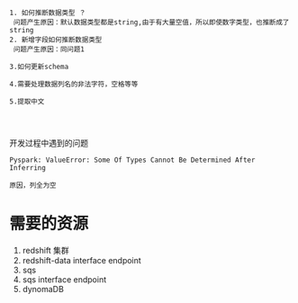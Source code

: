 ```
1. 如何推断数据类型 ？
 问题产生原因：默认数据类型都是string,由于有大量空值，所以即使数字类型，也推断成了string
2. 新增字段如何推断数据类型
 问题产生原因：同问题1
 
3.如何更新schema

4.需要处理数据列名的非法字符，空格等等

5.提取中文




```
开发过程中遇到的问题
```
Pyspark: ValueError: Some Of Types Cannot Be Determined After Inferring

原因，列全为空
```

# 需要的资源
1. redshift 集群
2. redshift-data  interface endpoint
3. sqs
4. sqs interface endpoint
5. dynomaDB
